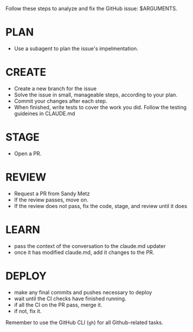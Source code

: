Follow these steps to analyze and fix the GitHub issue: $ARGUMENTS. 

# PLAN
- Use a subagent to plan the issue's impelmentation. 


# CREATE
- Create a new branch for the issue
- Solve the issue in small, manageable steps, according to your plan. 
- Commit your changes after each step. 
- When finished, write tests to cover the work you did. Follow the testing guideines in CLAUDE.md


# STAGE
- Open a PR. 

# REVIEW
- Request a PR from Sandy Metz
- If the review passes, move on. 
- If the review does not pass, fix the code, stage, and review until it does

# LEARN 
- pass the context of the conversation to the claude.md updater 
- once it has modified claude.md, add it changes to the PR. 

# DEPLOY
- make any final commits and pushes necessary to deploy
- wait until the CI checks have finished running. 
- if all the CI on the PR pass, merge it. 
- if not, fix it. 



Remember to use the GitHub CLI (`gh`) for all Github-related tasks. 